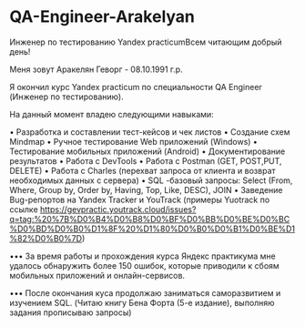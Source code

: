# QA-Engineer-Arakelyan
Инженер по тестированию Yandex practicumВсем читающим добрый день!

Меня зовут Аракелян Геворг - 08.10.1991 г.р.

Я окончил курс Yandex practicum по специальности QA Engineer (Инженер по тестированию).

На данный момент владею следующими навыками:

• Разработка и составлении тест-кейсов и чек листов 
• Создание схем Mindmap
• Ручное тестирование Web приложений (Windows)
• Тестирование мобильных приложений (Android)
• Документирование результатов
• Работа с DevTools
• Работа с Postman (GET, POST,PUT, DELETE)
• Работа с Charles (перехват запроса от клиента и возврат необходимых данных с сервера) 
• SQL -базовый запросы: Select (From, Where, Group by, Order by, Having, Top, Like, DESC), JOIN
• Заведение Bug-репортов на Yandex Tracker и YouTrack
(примеры Yuotrack по ссылке https://gevpractic.youtrack.cloud/issues?q=tag:%20%7B%D0%B4%D0%B8%D0%BF%D0%BB%D0%BE%D0%BC%D0%BD%D0%B0%D1%8F%20%D1%80%D0%B0%D0%B1%D0%BE%D1%82%D0%B0%7D)

•••
За время работы и прохождения курса Яндекс практикума мне удалось обнаружить более 150 ошибок, которые приводили к сбоям мобильных приложений и онлайн-сервисов.

•••
После окончания куса продолжаю заниматься саморазвитием и изучением SQL. (Читаю книгу Бена Форта (5-е издание), выполняю задания прописываю запросы)
